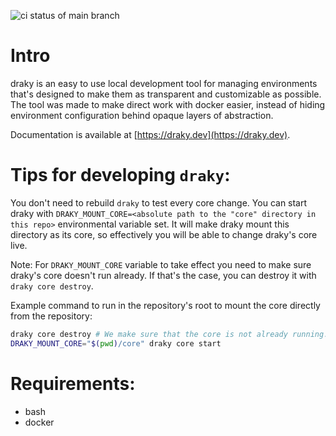 ![ci status of main branch](https://github.com/draky-dev/draky/actions/workflows/main.yml/badge.svg?branch=main)

# Intro

draky is an easy to use local development tool for managing environments that's designed to make
them as transparent and customizable as possible. The tool was made to make direct work with docker
easier, instead of hiding environment configuration behind opaque layers of abstraction.

Documentation is available at [https://draky.dev](https://draky.dev).

# Tips for developing `draky`:
You don't need to rebuild `draky` to test every core change. You can start draky with
`DRAKY_MOUNT_CORE=<absolute path to the "core" directory in this repo>` environmental variable set.
It will make draky mount this directory as its core, so effectively you will be able to change
draky's core live.

Note: For `DRAKY_MOUNT_CORE` variable to take effect you need to make sure draky's core doesn't run
already. If that's the case, you can destroy it with `draky core destroy`.

Example command to run in the repository's root to mount the core directly from the repository:

```sh
draky core destroy # We make sure that the core is not already running.
DRAKY_MOUNT_CORE="$(pwd)/core" draky core start
```

# Requirements:
- bash
- docker